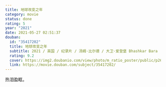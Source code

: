 ```yaml
---
title: 地球改变之年
category: movie
status: done
rating: 5
year: "2021"
date: 2021-05-27 02:51:37
douban:
  id: "35417202"
  title: 地球改变之年
  subtitle: 2021 / 英国 / 纪录片 / 汤姆·比尔德 / 大卫·爱登堡 Bhashkar Bara
  rating: 9.2
  cover: https://img2.doubanio.com/view/photo/m_ratio_poster/public/p2638827823.jpg
  link: https://movie.douban.com/subject/35417202/
---
```


热泪盈眶。